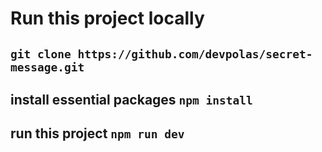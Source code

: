 # Run this project locally

## `git clone https://github.com/devpolas/secret-message.git`

## install essential packages `npm install`

## run this project `npm run dev`
